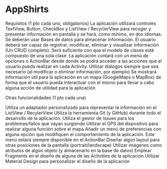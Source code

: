# AppShirts
Requisitos (1 pto cada uno, obligatorios)
La aplicación utilizará controles TextView, Button, CheckBox y ListView / RecyclerView para recoger y presentar información en pantalla y se hará, como mínimo, en dos idiomas.
Se deberán usar Bases de datos para almacenar información. El usuario deberá ser capaz de registrar, modificar, eliminar y visualizar información (Un CRUD completo). Será suficiente con que el modelo de clases esté compuesto de una sola clase.
La aplicación contará con un menú de opciones o ActionBar desde donde se podrá acceder a las acciones que el usuario pueda realizar en cada Activity. 
Utilizar diálogos siempre que sea necesario (al modificar o eliminar información, por ejemplo)
Se mostrará información útil para la aplicación en un mapa (GoogleMaps o MapBox) de forma que el usuario pueda interactuar con el mismo para llevar a cabo alguna acción de utilidad para la aplicación


Otras funcionalidades (1 pto cada una)

Utiliza un adaptador personalizado para representar la información en el ListView / RecylerView
Utiliza la herramienta Git (y GitHub) durante todo el desarrollo de la aplicación. Utiliza el gestor de Issues para los problemas/fallos que vayan surgiendo
Utilizar el GPS del dispositivo para realizar alguna función sobre el mapa
Añadir un menú de preferencias con alguna opción que modifiquen el comportamiento de la aplicación. Este menú estará siempre disponible en el ActionBar
Diseñar algún layout para otras posiciones de la pantalla (portrait/landscape)
Utilizar imágenes como atributos de algún objeto (y almacenarlo en la base de datos)
Emplear Fragments en el diseño de alguna de las Activities de la aplicación
Utilizar Material Design para personalizar el diseño de la aplicación
